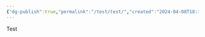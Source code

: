```yaml
---
{"dg-publish":true,"permalink":"/test/test/","created":"2024-04-08T18:39:06.392+08:00","updated":"2024-06-01T09:30:38.758+08:00"}
---
```



Test